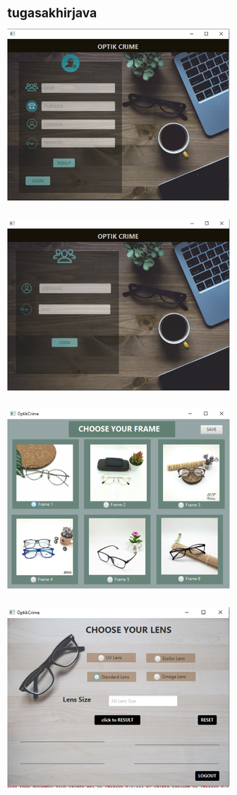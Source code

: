 # tugasakhirjava
![alt text](gambar/daftar.PNG)
#
![alt text](gambar/login.PNG)
#
![alt text](gambar/frame.PNG)
#
![alt text](gambar/lensaa.PNG)
